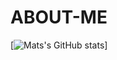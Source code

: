 # ABOUT-ME


[![Mats's GitHub stats](https://github-readme-stats.vercel.app/api?username=MatxLabs)]
